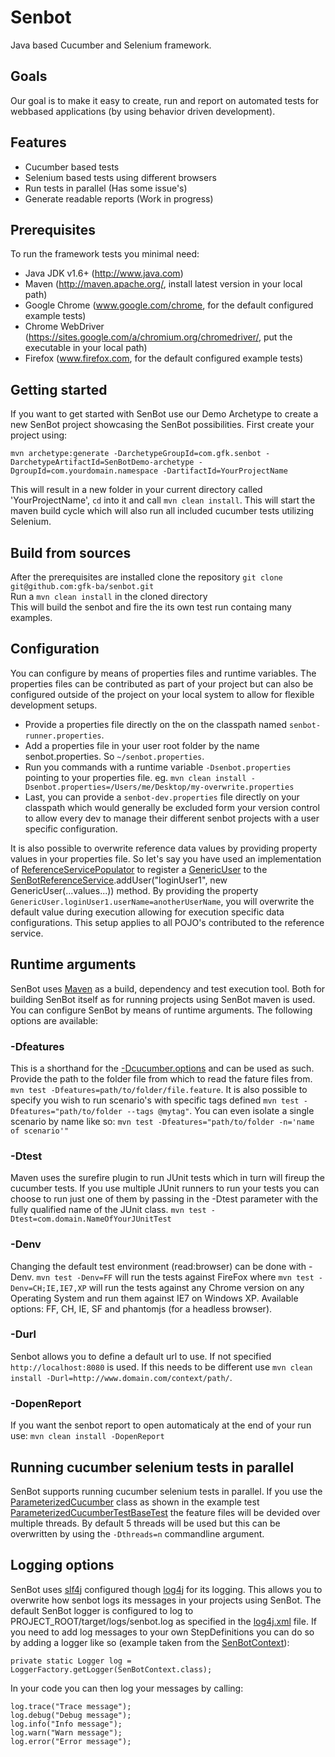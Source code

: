 Senbot
======

Java based Cucumber and Selenium framework.

Goals
------
Our goal is to make it easy to create, run and report on automated tests for webbased applications (by using behavior driven development).

Features
------
* Cucumber based tests
* Selenium based tests using different browsers
* Run tests in parallel (Has some issue's)
* Generate readable reports (Work in progress)

Prerequisites
------
To run the framework tests you minimal need:
* Java JDK v1.6+ (http://www.java.com)
* Maven (http://maven.apache.org/, install latest version in your local path)
* Google Chrome (www.google.com/chrome, for the default configured example tests)
* Chrome WebDriver (https://sites.google.com/a/chromium.org/chromedriver/, put the executable in your local path)
* Firefox (www.firefox.com, for the default configured example tests)

Getting started
------
If you want to get started with SenBot use our Demo Archetype to create a new SenBot project showcasing the SenBot possibilities. First create your project using:
```
mvn archetype:generate -DarchetypeGroupId=com.gfk.senbot -DarchetypeArtifactId=SenBotDemo-archetype -DgroupId=com.yourdomain.namespace -DartifactId=YourProjectName
```

This will result in a new folder in your current directory called 'YourProjectName', ```cd``` into it and call ```mvn clean install```. This will start the maven build cycle which will also run all included cucumber tests utilizing Selenium. 

Build from sources
------
After the prerequisites are installed clone the repository ```git clone git@github.com:gfk-ba/senbot.git```<br>
Run a ```mvn clean install``` in the cloned directory<br>
This will build the senbot and fire the its own test run containg many examples.

Configuration
------
You can configure by means of properties files and runtime variables. The properties files can be contributed as part of your project but can also be configured outside of the project on your local system to 
allow for flexible development setups.

* Provide a properties file directly on the on the classpath named ```senbot-runner.properties```.
* Add a properties file in your user root folder by the name senbot.properties. So ```~/senbot.properties```.
* Run you commands with a runtime variable ```-Dsenbot.properties``` pointing to your properties file. eg.  ```mvn clean install -Dsenbot.properties=/Users/me/Desktop/my-overwrite.properties```
* Last, you can provide a ```senbot-dev.properties``` file directly on your classpath which would generally be excluded form your version control to allow every dev to manage their different senbot projects with a user specific configuration.

It is also possible to overwrite reference data values by providing property values in your properties file. So let's say you have used an implementation of [ReferenceServicePopulator](https://github.com/gfk-ba/senbot/blob/master/SenBotRunner/src/main/java/com/gfk/senbot/framework/data/ReferenceServicePopulator.java)
to register a [GenericUser](https://github.com/gfk-ba/senbot/blob/master/SenBotRunner/src/main/java/com/gfk/senbot/framework/data/GenericUser.java) to the [SenBotReferenceService](https://github.com/gfk-ba/senbot/blob/master/SenBotRunner/src/main/java/com/gfk/senbot/framework/data/SenBotReferenceService.java).addUser("loginUser1", new GenericUser(...values...)) method.
By providing the property ```GenericUser.loginUser1.userName=anotherUserName```, you will overwrite the default value during execution allowing for execution specific data configurations. This setup applies to all POJO's contributed to the reference service.

Runtime arguments
------
SenBot uses [Maven](https://maven.apache.org) as a build, dependency and test execution tool. Both for building SenBot itself as for
running projects using SenBot maven is used. You can configure SenBot by means of runtime arguments. The following options are available:

### -Dfeatures ###
This is a shorthand for the [-Dcucumber.options](https://github.com/cucumber/cucumber-jvm/tree/master/examples/java-helloworld#overriding-options) and can be used as such.
Provide the path to the folder file from which to read the fature files from. ```mvn test -Dfeatures=path/to/folder/file.feature```. It is also possible to specify you wish to run
scenario's with specific tags defined ```mvn test -Dfeatures="path/to/folder --tags @mytag"```. You can even isolate a single scenario by name like so: ```mvn test -Dfeatures="path/to/folder -n='name of scenario'"```

### -Dtest ###
Maven uses the surefire plugin to run JUnit tests which in turn will fireup the cucumber tests. If you use multiple JUnit runners to run your tests you can choose to run just one of them
by passing in the -Dtest parameter with the fully qualified name of the JUnit class. ```mvn test -Dtest=com.domain.NameOfYourJUnitTest```

### -Denv ###
Changing the default test environment (read:browser) can be done with -Denv. ```mvn test -Denv=FF``` will run the tests against FireFox where ```mvn test -Denv=CH;IE,IE7,XP``` will
run the tests against any Chrome version on any Operating System and run them against IE7 on Windows XP. Available options: FF, CH, IE, SF and phantomjs (for a headless browser). 

### -Durl ###
Senbot allows you to define a default url to use. If not specified ```http://localhost:8080``` is used. 
If this needs to be different use ```mvn clean install -Durl=http://www.domain.com/context/path/```.

### -DopenReport ###
If you want the senbot report to open automaticaly at the end of your run use: ```mvn clean install -DopenReport```

Running cucumber selenium tests in parallel
------
SenBot supports running cucumber selenium tests in parallel. If you use the [ParameterizedCucumber](https://github.com/gfk-ba/senbot/blob/master/SenBotRunner/src/main/java/com/gfk/senbot/framework/cucumber/ParameterizedCucumber.java) class as shown in the example test 
[ParameterizedCucumberTestBaseTest](https://github.com/gfk-ba/senbot/blob/master/SenBotRunner/src/test/java/com/gfk/senbot/framework/cucumber/tests/ParameterizedCucumberTestBaseTest.java) the feature files will be devided over multiple threads. By default 5 threads 
will be used but this can be overwritten by using the ```-Dthreads=n``` commandline argument. 

Logging options
------
SenBot uses [slf4j](http://www.slf4j.org/) configured though [log4j](http://logging.apache.org/log4j/) for its logging. This allows you to overwrite how senbot logs its messages in your projects using SenBot.
The default SenBot logger is configured to log to PROJECT_ROOT/target/logs/senbot.log as specified in the [log4j.xml](https://github.com/gfk-ba/senbot/blob/master/SenBotRunner/src/main/resources/log4j.xml) file. If you need to add
log messages to your own StepDefinitions you can do so by adding a logger like so (example taken from the [SenBotContext](https://github.com/gfk-ba/senbot/blob/master/SenBotRunner/src/main/java/com/gfk/senbot/framework/context/SenBotContext.java)):
```
private static Logger log = LoggerFactory.getLogger(SenBotContext.class);
```
In your code you can then log your messages by calling:
```
log.trace("Trace message");
log.debug("Debug message");
log.info("Info message");
log.warn("Warn message");
log.error("Error message");
```
